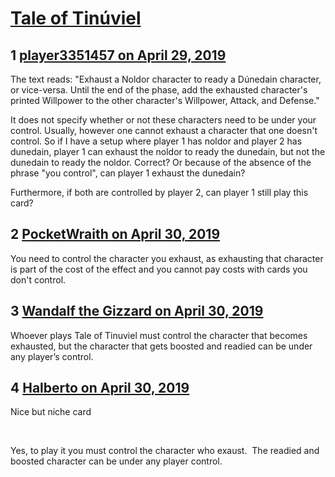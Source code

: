 # [Tale of Tinúviel](https://community.fantasyflightgames.com/topic/294692-tale-of-tin%C3%BAviel/)

## 1 [player3351457 on April 29, 2019](https://community.fantasyflightgames.com/topic/294692-tale-of-tin%C3%BAviel/?do=findComment&comment=3692109)

The text reads: "Exhaust a Noldor character to ready a Dúnedain character, or vice-versa. Until the end of the phase, add the exhausted character's printed Willpower to the other character's Willpower, Attack, and Defense."

It does not specify whether or not these characters need to be under your control. Usually, however one cannot exhaust a character that one doesn't control. So if I have a setup where player 1 has noldor and player 2 has dunedain, player 1 can exhaust the noldor to ready the dunedain, but not the dunedain to ready the noldor. Correct? Or because of the absence of the phrase "you control", can player 1 exhaust the dunedain?

Furthermore, if both are controlled by player 2, can player 1 still play this card?

## 2 [PocketWraith on April 30, 2019](https://community.fantasyflightgames.com/topic/294692-tale-of-tin%C3%BAviel/?do=findComment&comment=3692117)

You need to control the character you exhaust, as exhausting that character is part of the cost of the effect and you cannot pay costs with cards you don't control.

## 3 [Wandalf the Gizzard on April 30, 2019](https://community.fantasyflightgames.com/topic/294692-tale-of-tin%C3%BAviel/?do=findComment&comment=3692133)

Whoever plays Tale of Tinuviel must control the character that becomes exhausted, but the character that gets boosted and readied can be under any player’s control.

## 4 [Halberto on April 30, 2019](https://community.fantasyflightgames.com/topic/294692-tale-of-tin%C3%BAviel/?do=findComment&comment=3692333)

Nice but niche card

 

Yes, to play it you must control the character who exaust.  The readied and boosted character can be under any player control.

